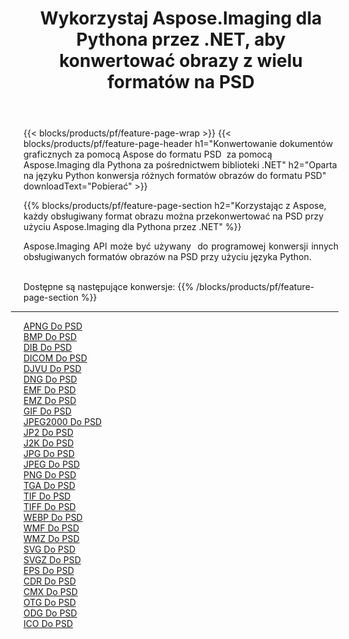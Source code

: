 ﻿---
title: Wykorzystaj Aspose.Imaging dla Pythona przez .NET, aby konwertować obrazy z wielu formatów na PSD 
weight: 3920
url: /pl/python-net/conversion/to/psd 
lang: pl
langdirlevel: 2
locales: zh-hans,ja,it,ru,de,es,fr,nl,id,lt,pl,pt,vi,tr,ko,zh-hant,ar,hi,th,sv,cs,uk,he
description: Możesz użyć Aspose.Imaging dla Pythona za pośrednictwem biblioteki .NET, aby przekonwertować z różnych formatów na PSD
---

{{< blocks/products/pf/feature-page-wrap >}}
{{< blocks/products/pf/feature-page-header h1="Konwertowanie dokumentów graficznych za pomocą Aspose do formatu PSD  za pomocą Aspose.Imaging dla Pythona za pośrednictwem biblioteki .NET" h2="Oparta na języku Python konwersja różnych formatów obrazów do formatu PSD" downloadText="Pobierać" >}}


{{% blocks/products/pf/feature-page-section  h2="Korzystając z Aspose, każdy obsługiwany format obrazu można przekonwertować na PSD przy użyciu Aspose.Imaging dla Pythona przez .NET" %}}
<p align=justify>Aspose.Imaging API może być używany  do programowej konwersji innych obsługiwanych formatów obrazów na PSD przy użyciu języka Python.</p>
<br/>
Dostępne są następujące konwersje:
{{% /blocks/products/pf/feature-page-section %}}
<div class="container-fluid productfamilypage bg-gray">
    <div class="convertypes bg-gray agp-content section">
        <div class="container">
		<hr style="margin-left:-20px;"/>
		<div class="row other-converters">
		    <div class='col-md-2 other-converter remove-lp remove-rp'><a href="/imaging/pl/python-net/conversion/apng-to-psd" >APNG Do PSD</a></div>
<div class='col-md-2 other-converter remove-lp remove-rp'><a href="/imaging/pl/python-net/conversion/bmp-to-psd" >BMP Do PSD</a></div>
<div class='col-md-2 other-converter remove-lp remove-rp'><a href="/imaging/pl/python-net/conversion/dib-to-psd" >DIB Do PSD</a></div>
<div class='col-md-2 other-converter remove-lp remove-rp'><a href="/imaging/pl/python-net/conversion/dicom-to-psd" >DICOM Do PSD</a></div>
<div class='col-md-2 other-converter remove-lp remove-rp'><a href="/imaging/pl/python-net/conversion/djvu-to-psd" >DJVU Do PSD</a></div>
<div class='col-md-2 other-converter remove-lp remove-rp'><a href="/imaging/pl/python-net/conversion/dng-to-psd" >DNG Do PSD</a></div>
<div class='col-md-2 other-converter remove-lp remove-rp'><a href="/imaging/pl/python-net/conversion/emf-to-psd" >EMF Do PSD</a></div>
<div class='col-md-2 other-converter remove-lp remove-rp'><a href="/imaging/pl/python-net/conversion/emz-to-psd" >EMZ Do PSD</a></div>
<div class='col-md-2 other-converter remove-lp remove-rp'><a href="/imaging/pl/python-net/conversion/gif-to-psd" >GIF Do PSD</a></div>
<div class='col-md-2 other-converter remove-lp remove-rp'><a href="/imaging/pl/python-net/conversion/jpeg2000-to-psd" >JPEG2000 Do PSD</a></div>
<div class='col-md-2 other-converter remove-lp remove-rp'><a href="/imaging/pl/python-net/conversion/jp2-to-psd" >JP2 Do PSD</a></div>
<div class='col-md-2 other-converter remove-lp remove-rp'><a href="/imaging/pl/python-net/conversion/j2k-to-psd" >J2K Do PSD</a></div>
<div class='col-md-2 other-converter remove-lp remove-rp'><a href="/imaging/pl/python-net/conversion/jpg-to-psd" >JPG Do PSD</a></div>
<div class='col-md-2 other-converter remove-lp remove-rp'><a href="/imaging/pl/python-net/conversion/jpeg-to-psd" >JPEG Do PSD</a></div>
<div class='col-md-2 other-converter remove-lp remove-rp'><a href="/imaging/pl/python-net/conversion/png-to-psd" >PNG Do PSD</a></div>
<div class='col-md-2 other-converter remove-lp remove-rp'><a href="/imaging/pl/python-net/conversion/tga-to-psd" >TGA Do PSD</a></div>
<div class='col-md-2 other-converter remove-lp remove-rp'><a href="/imaging/pl/python-net/conversion/tif-to-psd" >TIF Do PSD</a></div>
<div class='col-md-2 other-converter remove-lp remove-rp'><a href="/imaging/pl/python-net/conversion/tiff-to-psd" >TIFF Do PSD</a></div>
<div class='col-md-2 other-converter remove-lp remove-rp'><a href="/imaging/pl/python-net/conversion/webp-to-psd" >WEBP Do PSD</a></div>
<div class='col-md-2 other-converter remove-lp remove-rp'><a href="/imaging/pl/python-net/conversion/wmf-to-psd" >WMF Do PSD</a></div>
<div class='col-md-2 other-converter remove-lp remove-rp'><a href="/imaging/pl/python-net/conversion/wmz-to-psd" >WMZ Do PSD</a></div>
<div class='col-md-2 other-converter remove-lp remove-rp'><a href="/imaging/pl/python-net/conversion/svg-to-psd" >SVG Do PSD</a></div>
<div class='col-md-2 other-converter remove-lp remove-rp'><a href="/imaging/pl/python-net/conversion/svgz-to-psd" >SVGZ Do PSD</a></div>
<div class='col-md-2 other-converter remove-lp remove-rp'><a href="/imaging/pl/python-net/conversion/eps-to-psd" >EPS Do PSD</a></div>
<div class='col-md-2 other-converter remove-lp remove-rp'><a href="/imaging/pl/python-net/conversion/cdr-to-psd" >CDR Do PSD</a></div>
<div class='col-md-2 other-converter remove-lp remove-rp'><a href="/imaging/pl/python-net/conversion/cmx-to-psd" >CMX Do PSD</a></div>
<div class='col-md-2 other-converter remove-lp remove-rp'><a href="/imaging/pl/python-net/conversion/otg-to-psd" >OTG Do PSD</a></div>
<div class='col-md-2 other-converter remove-lp remove-rp'><a href="/imaging/pl/python-net/conversion/odg-to-psd" >ODG Do PSD</a></div>
<div class='col-md-2 other-converter remove-lp remove-rp'><a href="/imaging/pl/python-net/conversion/ico-to-psd" >ICO Do PSD</a></div>
                </div>
        </div>
    </div>
</div>
<br/>

